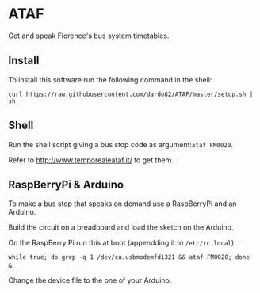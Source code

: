 # ATAF
Get and speak Florence's bus system timetables.



## Install
To install this software run the following command in the shell:

`curl https://raw.githubusercontent.com/dardo82/ATAF/master/setup.sh | sh`


## Shell
Run the shell script giving a bus stop code as argument:``ataf FM0020``.

Refer to http://www.temporealeataf.it/ to get them.


## RaspBerryPi & Arduino
To make a bus stop that speaks on demand use a RaspBerryPi and an Arduino.

Build the circuit on a breadboard and load the sketch on the Arduino.

On the RaspBerry Pi run this at boot (appendding it to ``/etc/rc.local``):

`while true; do grep -q 1 /dev/cu.usbmodemfd1321 && ataf FM0020; done &`.

Change the device file to the one of your Arduino.
